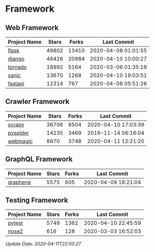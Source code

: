 # Framework

## Web Framework

| Project Name | Stars | Forks | Last Commit |
| ------------ | ----- | ----- | ----------- |
| [flask](https://github.com/pallets/flask) | 49802 | 13410 | 2020-04-08 01:01:55 |
| [django](https://github.com/django/django) | 48426 | 20984 | 2020-04-10 10:00:27 |
| [tornado](https://github.com/tornadoweb/tornado) | 18992 | 5164 | 2020-03-06 01:35:19 |
| [sanic](https://github.com/huge-success/sanic) | 13670 | 1268 | 2020-04-10 19:03:51 |
| [fastapi](https://github.com/tiangolo/fastapi) | 12314 | 767 | 2020-04-08 05:51:26 |

## Crawler Framework

| Project Name | Stars | Forks | Last Commit |
| ------------ | ----- | ----- | ----------- |
| [scrapy](https://github.com/scrapy/scrapy) | 36706 | 8504 | 2020-04-10 17:03:39 |
| [pyspider](https://github.com/binux/pyspider) | 14235 | 3469 | 2019-11-14 06:16:04 |
| [webmagic](https://github.com/code4craft/webmagic) | 8870 | 3748 | 2020-04-11 12:21:20 |

## GraphQL Framework

| Project Name | Stars | Forks | Last Commit |
| ------------ | ----- | ----- | ----------- |
| [graphene](https://github.com/graphql-python/graphene) | 5575 | 605 | 2020-04-09 18:21:04 |

## Testing Framework

| Project Name | Stars | Forks | Last Commit |
| ------------ | ----- | ----- | ----------- |
| [pytest](https://github.com/pytest-dev/pytest) | 5749 | 1362 | 2020-04-10 22:45:59 |
| [nose2](https://github.com/nose-devs/nose2) | 616 | 128 | 2020-03-03 16:52:03 |

*Update Date: 2020-04-11T22:00:27*